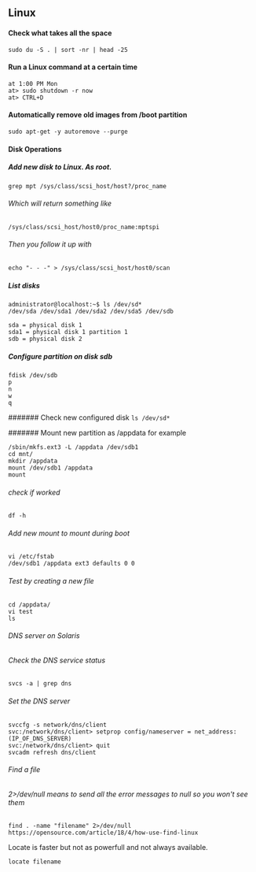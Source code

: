 ## Linux

#### Check what takes all the space
```sudo du -S . | sort -nr | head -25```

#### Run a Linux command at a certain time

```
at 1:00 PM Mon
at> sudo shutdown -r now
at> CTRL+D
```

#### Automatically remove old images from /boot partition
```sudo apt-get -y autoremove --purge```

#### Disk Operations

##### Add new disk to Linux. As root.
```grep mpt /sys/class/scsi_host/host?/proc_name```
###### Which will return something like 
```/sys/class/scsi_host/host0/proc_name:mptspi```
###### Then you follow it up with 
```echo "- - -" > /sys/class/scsi_host/host0/scan```

##### List disks
```
administrator@localhost:~$ ls /dev/sd*
/dev/sda /dev/sda1 /dev/sda2 /dev/sda5 /dev/sdb
```
```
sda = physical disk 1
sda1 = physical disk 1 partition 1
sdb = physical disk 2
```

##### Configure partition on disk sdb
```
fdisk /dev/sdb
p
n
w
q
```

####### Check new configured disk
```ls /dev/sd*```

####### Mount new partition as /appdata for example
```
/sbin/mkfs.ext3 -L /appdata /dev/sdb1
cd mnt/
mkdir /appdata
mount /dev/sdb1 /appdata
mount
```

###### check if worked
```df -h```

###### Add new mount to mount during boot
```
vi /etc/fstab
/dev/sdb1 /appdata ext3 defaults 0 0
```

###### Test by creating a new file
```
cd /appdata/
vi test
ls
```

###### DNS server on Solaris
###### Check the DNS service status
```svcs -a | grep dns```

###### Set the DNS server
```
svccfg -s network/dns/client
svc:/network/dns/client> setprop config/nameserver = net_address: (IP_OF_DNS_SERVER)
svc:/network/dns/client> quit
svcadm refresh dns/client
```

###### Find a file
###### 2>/dev/null means to send all the error messages to null so you won't see them
```find . -name "filename" 2>/dev/null```
```https://opensource.com/article/18/4/how-use-find-linux```

Locate is faster but not as powerfull and not always available.
```
locate filename
```

